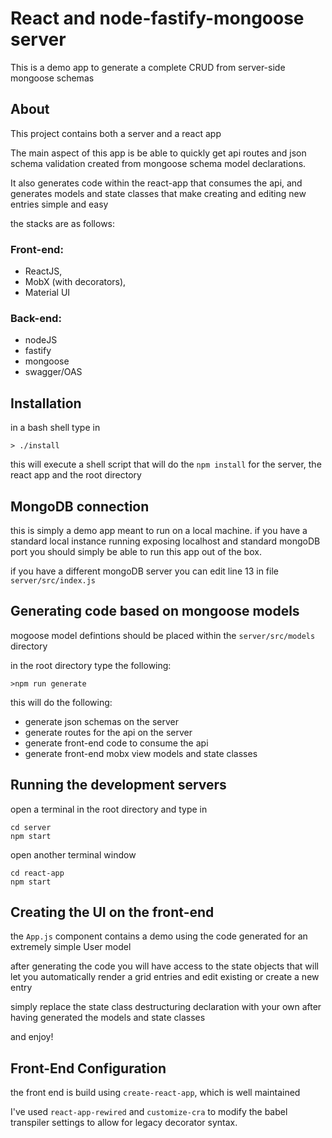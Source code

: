# React and node-fastify-mongoose server
This is a demo app to generate a complete CRUD from 
server-side mongoose schemas

## About

This project contains both a server and a react app

The main aspect of this app is be able to quickly get
api routes and json schema validation created from 
mongoose schema model declarations.

It also generates code within the react-app that 
consumes the api, and generates models and state classes 
that make creating and editing new entries simple
and easy

the stacks are as follows:

### Front-end:
* ReactJS, 
* MobX (with decorators),
* Material UI

### Back-end:
* nodeJS
* fastify
* mongoose
* swagger/OAS

## Installation
in a bash shell type in
```
> ./install
```
this will execute a shell script that will do the `npm install`
for the server, the react app and the root directory

## MongoDB connection
this is simply a demo app meant to run on a local machine. if you have a standard local instance running
exposing localhost and standard mongoDB port you should simply be able to run this
app out of the box.

if you have a different mongoDB server you can edit line 13
in file `server/src/index.js` 

## Generating code based on mongoose models
mogoose model defintions should be placed within the 
`server/src/models` directory

in the root directory type the following:

```
>npm run generate
```

this will do the following:
* generate json schemas on the server
* generate routes for the api on the server
* generate front-end code to consume the api
* generate front-end mobx view models and state classes

## Running the development servers
open a terminal in the root directory and type in 
```
cd server
npm start
```
open another terminal window
```
cd react-app
npm start
```

## Creating the UI on the front-end

the `App.js` component contains a demo
using the code generated for an extremely
simple User model

after generating the code you will have
access to the state objects that will let you
automatically render a grid entries and edit
existing or create a new entry

simply replace the state class destructuring
declaration with your own after having generated
the models and state classes

and enjoy!

## Front-End Configuration
the front end is build using `create-react-app`, 
which is well maintained

I've used `react-app-rewired` and `customize-cra`
to modify the babel transpiler settings to allow
for legacy decorator syntax.





